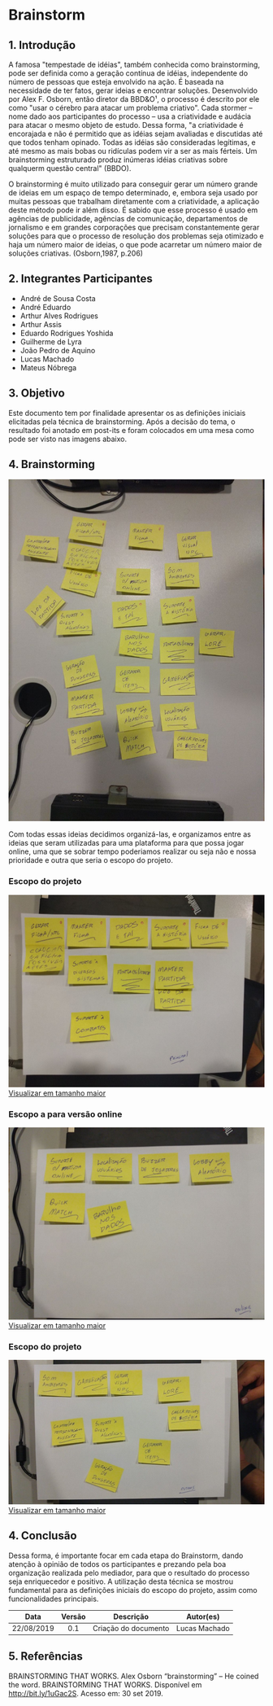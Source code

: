 # Brainstorm

## 1. Introdução

<p>A famosa "tempestade de idéias", também conhecida como brainstorming, pode ser definida como a geração contínua de idéias, independente do número de pessoas que esteja envolvido na ação. É baseada na necessidade de ter fatos, gerar ideias e encontrar soluções. Desenvolvido por Alex F. Osborn, então diretor da BBD&O¹, o processo é descrito por ele como "usar o cérebro para atacar um problema criativo". Cada stormer – nome dado aos participantes do processo – usa a criatividade e audácia para atacar o mesmo objeto de estudo. Dessa forma, "a criatividade é encorajada e não é permitido que as idéias sejam avaliadas e discutidas até que todos tenham opinado. Todas as idéias são consideradas legítimas, e até mesmo as mais bobas ou ridículas podem vir a ser as mais férteis. Um brainstorming estruturado produz inúmeras idéias criativas sobre qualquerm questão central" (BBDO).</p>
O brainstorming é muito utilizado para conseguir gerar um número grande de ideias em um espaço de tempo determinado, e, embora seja usado por muitas pessoas que trabalham diretamente com a criatividade, a aplicação deste método pode ir além disso. É sabido que esse processo é usado em agências de publicidade, agências de comunicação, departamentos de jornalismo e em grandes corporações que precisam constantemente gerar soluções para que o processo de resolução dos problemas seja otimizado e haja um número maior de ideias, o que
pode acarretar um número maior de soluções criativas. (Osborn,1987, p.206)

## 2. Integrantes Participantes

- André de Sousa Costa
- André Eduardo
- Arthur Alves Rodrigues
- Arthur Assis
- Eduardo Rodrigues Yoshida
- Guilherme de Lyra
- João Pedro de Aquino
- Lucas Machado
- Mateus Nóbrega

## 3. Objetivo
Este documento tem por finalidade apresentar os as definições iniciais elicitadas pela técnica de brainstorming. Após a decisão do tema, o resultado foi anotado em post-its e foram colocados em uma mesa como pode ser visto nas imagens abaixo.

## 4. Brainstorming

![Resultado Brainstorm ](../../img/resultado_brainstorm.jpg)

Com todas essas ideias decidimos organizá-las, e organizamos entre as ideias que seram utilizadas para uma plataforma para que possa jogar online, uma que se sobrar tempo poderiamos realizar ou seja não e nossa prioridade e outra que seria o escopo do projeto.

### Escopo do projeto

![ Escopo projeto ](../../img/escopo_projeto.jpg)
[ Visualizar em tamanho maior ](../../img/escopo_projeto.jpg)

### Escopo a para versão online

![ Escopo projeto ](../../img/escopo_projeto_online.jpg)
[ Visualizar em tamanho maior ](../../img/escopo_projeto_online.jpg)

### Escopo do projeto

![ Escopo projeto ](../../img/ecopo_outros.jpg)
[ Visualizar em tamanho maior ](../../img/ecopo_outros.jpg)

## 4. Conclusão

Dessa forma, é importante focar em cada etapa do Brainstorm, dando atenção à opinião de todos os participantes e prezando pela boa organização realizada pelo mediador, para que o resultado do processo seja enriquecedor e positivo. A utilização desta técnica se mostrou fundamental para as definições iniciais do escopo do projeto, assim como funcionalidades principais.

|   Data   |  Versão  |        Descrição       |          Autor(es)          |
|:--------:|:--------:|:----------------------:|:---------------------------:|
| 22/08/2019 |   0.1    | Criação do documento       |   Lucas Machado |

## 5. Referências
BRAINSTORMING THAT WORKS. Alex Osborn “brainstorming” – He coined the word. BRAINSTORMING THAT WORKS. Disponível em <http://bit.ly/1uGac2S>. Acesso em: 30 set 2019.
